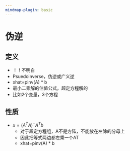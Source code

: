 ```yaml
---
mindmap-plugin: basic
---
```


# 伪逆

## 定义
- ！！不明白
- Psuedoinverse，伪逆或广义逆
- xhat=pinv(A) * b
- 最小二乘解的估值公式，超定方程解的
- 比如2个变量，3个方程

## 性质
- $x=(A^TA)^-A^Tb$
	- 对于超定方程组，A不是方阵，不能放在左除的分母上
	- 因此把等式两边都左乘一个AT
	- xhat=pinv(A) * b
		